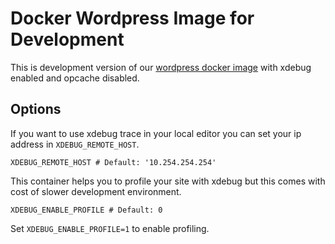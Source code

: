 # Docker Wordpress Image for Development
This is development version of our [wordpress docker image](https://github.com/devgeniem/docker-wordpress) with xdebug enabled and opcache disabled.

## Options
If you want to use xdebug trace in your local editor you can set your ip address in `XDEBUG_REMOTE_HOST`.
```
XDEBUG_REMOTE_HOST # Default: '10.254.254.254'
```

This container helps you to profile your site with xdebug but this comes with cost of slower development environment.
```
XDEBUG_ENABLE_PROFILE # Default: 0
```

Set `XDEBUG_ENABLE_PROFILE=1` to enable profiling.
